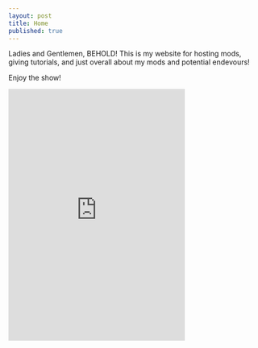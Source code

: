 ```yaml
---
layout: post
title: Home
published: true
---
```

Ladies and Gentlemen, BEHOLD! This is my website for hosting mods, giving tutorials, and just overall about my mods and potential endevours!

Enjoy the show!

<iframe src="https://discordapp.com/widget?id=221026775587618831&theme=dark" width="350" height="500" allowtransparency="true" frameborder="0"></iframe>
